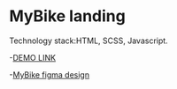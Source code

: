 # MyBike landing

  Technology stack:HTML, SCSS, Javascript.

  -[DEMO LINK](https://BrandonSunrise.github.io/MyBike-landing/)

  -[MyBike figma design](https://www.figma.com/file/NZQAIydtHo5QkINyGLHNcq/BIKE-New-Version?node-id=0%3A1&t=Pd9092h2WaTlWXGK-0)
